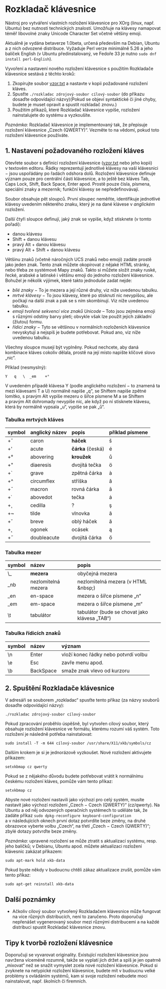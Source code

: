 # Rozkladač klávesnice

Nástroj pro vytváření vlastních rozložení klávesnice pro XOrg (linux, např. Ubuntu) bez nutnosti technických znalostí.
Umožňuje na klávesy namapovat téměř libovolné znaky Unicode Character Set včetně většiny emoji.

Aktuálně je vydána betaverze 1.0beta, určená především na Debian, Ubuntu a z nich odvozené distribuce.
Vyžaduje Perl verze minimálně 5.26 a jeho balíček English (v Ubuntu předinstalovaný, ve Fedoře 33 je
nutno ``sudo dnf install perl-English``).

Vyvoření a nastavení nového rozložení klávesnice s použitím Rozkladače klávesnice sestává z těchto kroků:

1. Zkopírujte soubor [vzor.txt](ukazky/vzor.txt) a nastavte v kopii požadované rozložení kláves.
2. Spusťte `./rozkladac zdrojový-soubor cílový-soubor` (do příkazu dosaďte odpovídající názvy)(Pokud se objeví syntaktické či jiné chyby, budete je muset opravit a spustit rozkladač znovu.)
3. Použitím příkazů, které Rozkladač klávesnice vypíše, rozložení nainstalujete do systému a vyzkoušíte.

*Poznámka:* Rozkladač klávesnice je implementovaný tak, že přepisuje rozložení klávesnice „Czech (QWERTY)“. Vezměte to na vědomí, pokud toto rozložení klávesnice používáte.

## 1. Nastavení požadovaného rozložení kláves

Otevřete soubor s definicí rozložení klávesnice ([vzor.txt](ukazky/vzor.txt) nebo jeho kopii)
v textovém editoru. Řádky reprezentují jednotlivé klávesy na vaší klávesnici − jsou uspořádány
po řadách odshora dolů. Rozložení klávesnice definuje
význam pouze pro centrální části klávesnice, a to ještě bez kláves Tab, Caps Lock,
Shift, Back Space, Enter apod. Prostě pouze čísla, písmena, speciální znaky a mezerník;
funkční klávesy se nepředefinovávají.

Soubor obsahuje pět sloupců. První sloupec neměňte, identifikuje jednotlivé klávesy
uvedením některého znaku, který je na dané klávese v *anglickém* rozložení.

Další čtyři sloupce definují, jaký znak se vypíše, když stisknete (v tomto pořadí):

* danou klávesu
* Shift + danou klávesu
* pravý Alt + danou klávesu
* pravý Alt + Shift + danou klávesu

Většinu znaků (včetně náročných UCS znaků nebo emoji) zadáte prostě jako jeden znak.
Tento znak můžete okopírovat z nějaké HTML stránky, nebo třeba ze systémové Mapy znaků.
Takto si můžete složit znaky ruské, řecké, arabské a latinské i většinu emoji
do jednoho rozložení klávesnice.
Bohužel je několik výjimek, které takto jednoduše zadat nejde:

* *bílé znaky* − To je mezera a její různé druhy, viz níže uvedenou tabulku.
* *mrtvé klávesy* − To jsou klávesy, které po stisknutí nic nevypíšou, ale počkají na další znak a pak se s ním skombinují. Viz níže uvedenou tabulku.
* *emoji tvořené sekvencí více znaků Unicode* – Toto jsou zejména emoji s různými odstíny barvy pleti; obvykle však lze použít jejich základní (žlutou) formu.
* *řídicí znaky* − Tyto se většinou v normálních rozloženích klávesnice nevyskytují a nejspíš je budete potřebovat. Pokud ano, viz níže uvedenou tabulku.

Všechny sloupce musejí být vyplněny. Pokud nechcete, aby daná kombinace kláves cokoliv dělala, prostě na její místo napište klíčové slovo „nic“.

Příklad (nesmyslný):

`Y   q   \  _em    +°`

V uvedeném případě klávesa Y (podle anglického rozložení − to znamená ta mezi klávesami T a U) normálně napíše „q“, se Shiftem napíše zpětné lomítko, s pravým Alt vypíše mezeru o šířce písmene M a se Shiftem a pravým Alt dohromady nevypíše nic, ale když po ní stisknete klávesu, která by normálně vypsala „u“, vypíše se pak „ů“.

### Tabulka mrtvých kláves

| symbol | anglický název | popis | příklad písmene |
| --- | :-- | :--- | --- |
| +ˇ | caron | **háček** | š |
| +' | acute | **čárka** (česká) | é |
| +° | abovering | **kroužek** | ů |
| +" | diaeresis | dvojitá tečka | ö |
| +` | grave | zpětná čárka | à |
| +^ | circumflex | stříška | â |
| +¯ | macron | rovná čárka | ā |
| +˙ | abovedot | tečka | ȧ |
| +¸ | cedilla | ? | ş |
| +~ | tilde | vlnovka | ã |
| +˘ | breve | oblý háček | ă |
| +˛ | ogonek | ocásek | ą |
| +˝ | doubleacute | dvojitá čárka | ő |

### Tabulka mezer

| symbol | název | popis |
| --- | :--- | :--- |
| \\\_ | **mezera** | obyčejná mezera |
| \_nb | nezlomitelná mezera | nezlomitelná mezera (v HTML &amp;nbsp;) |
| \_en | en-space | mezera o šířce písmene „n“ |
| \_em | em-space | mezera o šířce písmene „m“ |
| \\t | tabulátor | tabulátor (bude se chovat jako klávesa „TAB“) |

### Tabulka řídicích znaků

| symbol | název | význam |
| --- | :--- | :--- |
| \\n | Enter | vloží konec řádky nebo potvrdí volbu |
| \\e | Esc | zavře menu apod. |
| \\b | BackSpace | smaže znak vlevo od kurzoru |

## 2. Spuštění Rozkladače klávesnice

V adresáři se souborem „rozkladac“ spusťte tento příkaz (za názvy souborů dosaďte odpovídající názvy):

`./rozkladac zdrojový-soubor cílový-soubor`

Pokud zpracování proběhlo úspěšně, byl vytvořen cílový soubor, který obsahuje rozložení klávesnice
ve formátu, kterému rozumí váš systém. Toto rozložení je následně potřeba nainstalovat:

`sudo install -T -m 644 cílový-soubor /usr/share/X11/xkb/symbols/cz`

Dalším krokem je si je jednorázově vyzkoušet. Nové rozložení aktivujete příkazem:

`setxkbmap cz qwerty`

Pokud se z nějakého důvodu budete potřebovat vrátit k normálnímu českému rozložení kláves, pomůže vám tento příkaz:

`setxkbmap cz`

Abyste nové rozložení nastavili jako výchozí pro celý systém, musíte nastavit jako výchozí rozložení „Czech − Czech (QWERTY)“ (cz/qwerty). Na Ubuntu a od něj odvozených operačních systémech to uděláte tak, že zadáte příkaz `sudo dpkg-reconfigure keyboard-configuration` a v následujících oknech první dotaz potvrdíte beze změny, na druhé obrazovce vyberte volbu „Czech“, na třetí „Czech − Czech (QWERTY)“; zbylé dotazy potvrďte beze změny.

*Poznámka:* upravené rozložení se může ztratit s aktualizací systému, resp. jeho balíčků; v Debianu, Ubuntu apod. můžete aktualizaci rozložení klávesnic zakázat příkazem:

`sudo apt-mark hold xkb-data`

Pokud byste někdy v budoucnu chtěli zákaz aktualizace zrušit, pomůže vám tento příkaz:

`sudo apt-get reinstall xkb-data`

## Další poznámky

* Ačkoliv cílový soubor vytvořený Rozkladačem klávesnice může fungovat na více různých distribucích, není to zaručeno. Proto doporučuji nepřenášet vygenerovaný soubor mezi různými distribucemi a na každé distribuci spustit Rozkladač klávesnice znovu.

## Tipy k tvorbě rozložení klávesnice

Doporučuji se vyvarovat originality. Existující rozložení klávesnice jsou navržena víceméně rozumně, takže se vyplatí jich držet a spíš je jen opatrně „mixovat“
než se snažit vymyslet zcela nové rozložení klávesnice. Pokud si zvyknete na netypické rozložení klávesnice, budete mít v budoucnu velké problémy s ovládáním
systémů, kam si svoje rozložení nebudete moci nainstalovat, např. školních či firemních.
